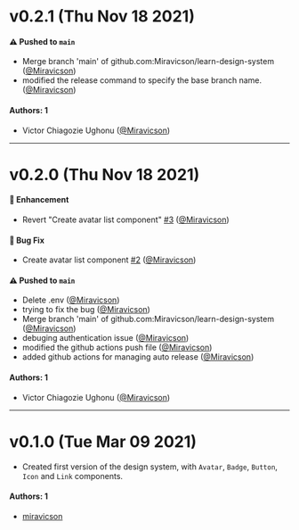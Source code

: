 # v0.2.1 (Thu Nov 18 2021)

#### ⚠️ Pushed to `main`

- Merge branch 'main' of github.com:Miravicson/learn-design-system ([@Miravicson](https://github.com/Miravicson))
- modified the release command to specify the base branch name. ([@Miravicson](https://github.com/Miravicson))

#### Authors: 1

- Victor Chiagozie Ughonu ([@Miravicson](https://github.com/Miravicson))

---

# v0.2.0 (Thu Nov 18 2021)

#### 🚀 Enhancement

- Revert "Create avatar list component" [#3](https://github.com/Miravicson/learn-design-system/pull/3) ([@Miravicson](https://github.com/Miravicson))

#### 🐛 Bug Fix

- Create avatar list component [#2](https://github.com/Miravicson/learn-design-system/pull/2) ([@Miravicson](https://github.com/Miravicson))

#### ⚠️ Pushed to `main`

- Delete .env ([@Miravicson](https://github.com/Miravicson))
- trying to fix the bug ([@Miravicson](https://github.com/Miravicson))
- Merge branch 'main' of github.com:Miravicson/learn-design-system ([@Miravicson](https://github.com/Miravicson))
- debuging authentication issue ([@Miravicson](https://github.com/Miravicson))
- modified the github actions push file ([@Miravicson](https://github.com/Miravicson))
- added github actions for managing auto release ([@Miravicson](https://github.com/Miravicson))

#### Authors: 1

- Victor Chiagozie Ughonu ([@Miravicson](https://github.com/Miravicson))

---

# v0.1.0 (Tue Mar 09 2021)

- Created first version of the design system, with `Avatar`, `Badge`, `Button`, `Icon` and `Link` components.

#### Authors: 1

- [miravicson](https://github.com/miravicson)